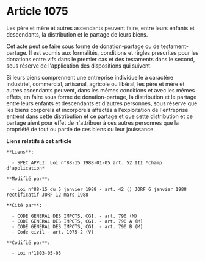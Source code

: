 # Article 1075

Les père et mère et autres ascendants peuvent faire, entre leurs enfants et descendants, la distribution et le partage de
leurs biens.

Cet acte peut se faire sous forme de donation-partage ou de testament-partage. Il est soumis aux formalités, conditions et
règles prescrites pour les donations entre vifs dans le premier cas et des testaments dans le second, sous réserve de
l'application des dispositions qui suivent.

Si leurs biens comprennent une entreprise individuelle à caractère industriel, commercial, artisanal, agricole ou libéral,
les père et mère et autres ascendants peuvent, dans les mêmes conditions et avec les mêmes effets, en faire sous forme de
donation-partage, la distribution et le partage entre leurs enfants et descendants et d'autres personnes, sous réserve que
les biens corporels et incorporels affectés à l'exploitation de l'entreprise entrent dans cette distribution et ce partage et
que cette distribution et ce partage aient pour effet de n'attribuer à ces autres personnes que la propriété de tout ou
partie de ces biens ou leur jouissance.

**Liens relatifs à cet article**

	**Liens**:

	  - SPEC_APPLI: Loi n°88-15 1988-01-05 art. 52 III *champ d'application*

	**Modifié par**:

	  - Loi n°88-15 du 5 janvier 1988 - art. 42 () JORF 6 janvier 1988 rectificatif JORF 12 mars 1988

	**Cité par**:

	  - CODE GENERAL DES IMPOTS, CGI. - art. 790 (M)
	  - CODE GENERAL DES IMPOTS, CGI. - art. 790 A (M)
	  - CODE GENERAL DES IMPOTS, CGI. - art. 790 B (M)
	  - Code civil - art. 1075-2 (V)

	**Codifié par**:

	  - Loi n°1803-05-03
